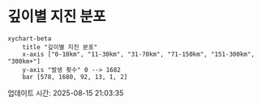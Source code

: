 # 깊이별 지진 분포

```mermaid
xychart-beta
    title "깊이별 지진 분포"
    x-axis ["0-10km", "11-30km", "31-70km", "71-150km", "151-300km", "300km+"]
    y-axis "발생 횟수" 0 --> 1682
    bar [578, 1680, 92, 13, 1, 2]
```

업데이트 시간: 2025-08-15 21:03:35

